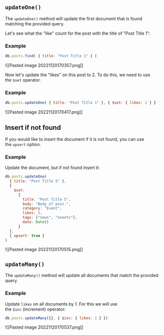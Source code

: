 
## `updateOne()`

The `updateOne()` method will update the first document that is found matching the provided query.

Let's see what the "like" count for the post with the title of "Post Title 1":

### Example

```jsx
db.posts.find( { title: "Post Title 1" } ) 
```

![[Pasted image 20221120170357.png]]



Now let's update the "likes" on this post to 2. To do this, we need to use the `$set` operator.

### Example

```jsx
db.posts.updateOne( { title: "Post Title 1" }, { $set: { likes: 2 } } ) 
```


![[Pasted image 20221120170417.png]]



## Insert if not found

If you would like to insert the document if it is not found, you can use the `upsert` option.

### Example

Update the document, but if not found insert it:

```jsx
db.posts.updateOne( 
  { title: "Post Title 5" }, 
  {
    $set: 
      {
        title: "Post Title 5",
        body: "Body of post.",
        category: "Event",
        likes: 5,
        tags: ["news", "events"],
        date: Date()
      }
  }, 
  { upsert: true }
)
```

![[Pasted image 20221120170515.png]]


## `updateMany()`

The `updateMany()` method will update all documents that match the provided query.

### Example

Update `likes` on all documents by 1. For this we will use the `$inc` (increment) operator:

```jsx
db.posts.updateMany({}, { $inc: { likes: 1 } })
```



![[Pasted image 20221120170537.png]]


